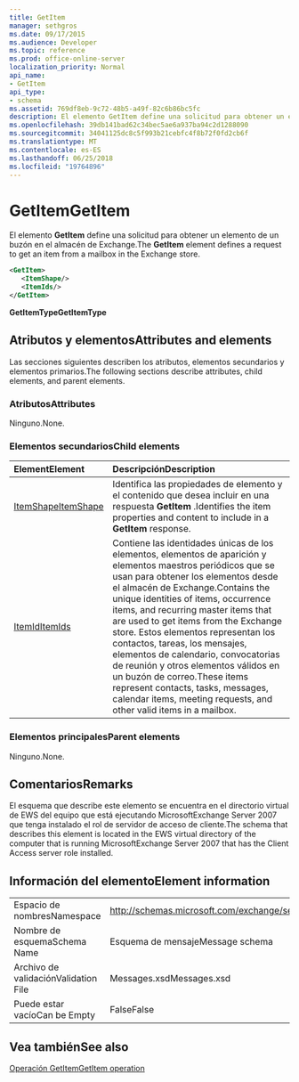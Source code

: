 ```yaml
---
title: GetItem
manager: sethgros
ms.date: 09/17/2015
ms.audience: Developer
ms.topic: reference
ms.prod: office-online-server
localization_priority: Normal
api_name:
- GetItem
api_type:
- schema
ms.assetid: 769df8eb-9c72-48b5-a49f-82c6b86bc5fc
description: El elemento GetItem define una solicitud para obtener un elemento de un buzón en el almacén de Exchange.
ms.openlocfilehash: 39db141bad62c34bec5ae6a937ba94c2d1288090
ms.sourcegitcommit: 34041125dc8c5f993b21cebfc4f8b72f0fd2cb6f
ms.translationtype: MT
ms.contentlocale: es-ES
ms.lasthandoff: 06/25/2018
ms.locfileid: "19764896"
---
```

# <a name="getitem"></a><span data-ttu-id="615eb-103">GetItem</span><span class="sxs-lookup"><span data-stu-id="615eb-103">GetItem</span></span>

<span data-ttu-id="615eb-104">El elemento **GetItem** define una solicitud para obtener un elemento de un buzón en el almacén de Exchange.</span><span class="sxs-lookup"><span data-stu-id="615eb-104">The **GetItem** element defines a request to get an item from a mailbox in the Exchange store.</span></span> 
  
```xml
<GetItem>
   <ItemShape/>
   <ItemIds/>
</GetItem>
```

 <span data-ttu-id="615eb-105">**GetItemType**</span><span class="sxs-lookup"><span data-stu-id="615eb-105">**GetItemType**</span></span>
## <a name="attributes-and-elements"></a><span data-ttu-id="615eb-106">Atributos y elementos</span><span class="sxs-lookup"><span data-stu-id="615eb-106">Attributes and elements</span></span>

<span data-ttu-id="615eb-107">Las secciones siguientes describen los atributos, elementos secundarios y elementos primarios.</span><span class="sxs-lookup"><span data-stu-id="615eb-107">The following sections describe attributes, child elements, and parent elements.</span></span>
  
### <a name="attributes"></a><span data-ttu-id="615eb-108">Atributos</span><span class="sxs-lookup"><span data-stu-id="615eb-108">Attributes</span></span>

<span data-ttu-id="615eb-109">Ninguno.</span><span class="sxs-lookup"><span data-stu-id="615eb-109">None.</span></span>
  
### <a name="child-elements"></a><span data-ttu-id="615eb-110">Elementos secundarios</span><span class="sxs-lookup"><span data-stu-id="615eb-110">Child elements</span></span>

|<span data-ttu-id="615eb-111">**Element**</span><span class="sxs-lookup"><span data-stu-id="615eb-111">**Element**</span></span>|<span data-ttu-id="615eb-112">**Descripción**</span><span class="sxs-lookup"><span data-stu-id="615eb-112">**Description**</span></span>|
|:-----|:-----|
|[<span data-ttu-id="615eb-113">ItemShape</span><span class="sxs-lookup"><span data-stu-id="615eb-113">ItemShape</span></span>](itemshape.md) <br/> |<span data-ttu-id="615eb-114">Identifica las propiedades de elemento y el contenido que desea incluir en una respuesta **GetItem** .</span><span class="sxs-lookup"><span data-stu-id="615eb-114">Identifies the item properties and content to include in a **GetItem** response.</span></span>  <br/> |
|[<span data-ttu-id="615eb-115">ItemId</span><span class="sxs-lookup"><span data-stu-id="615eb-115">ItemIds</span></span>](itemids.md) <br/> |<span data-ttu-id="615eb-116">Contiene las identidades únicas de los elementos, elementos de aparición y elementos maestros periódicos que se usan para obtener los elementos desde el almacén de Exchange.</span><span class="sxs-lookup"><span data-stu-id="615eb-116">Contains the unique identities of items, occurrence items, and recurring master items that are used to get items from the Exchange store.</span></span> <span data-ttu-id="615eb-117">Estos elementos representan los contactos, tareas, los mensajes, elementos de calendario, convocatorias de reunión y otros elementos válidos en un buzón de correo.</span><span class="sxs-lookup"><span data-stu-id="615eb-117">These items represent contacts, tasks, messages, calendar items, meeting requests, and other valid items in a mailbox.</span></span>  <br/> |
   
### <a name="parent-elements"></a><span data-ttu-id="615eb-118">Elementos principales</span><span class="sxs-lookup"><span data-stu-id="615eb-118">Parent elements</span></span>

<span data-ttu-id="615eb-119">Ninguno.</span><span class="sxs-lookup"><span data-stu-id="615eb-119">None.</span></span>
  
## <a name="remarks"></a><span data-ttu-id="615eb-120">Comentarios</span><span class="sxs-lookup"><span data-stu-id="615eb-120">Remarks</span></span>

<span data-ttu-id="615eb-121">El esquema que describe este elemento se encuentra en el directorio virtual de EWS del equipo que está ejecutando MicrosoftExchange Server 2007 que tenga instalado el rol de servidor de acceso de cliente.</span><span class="sxs-lookup"><span data-stu-id="615eb-121">The schema that describes this element is located in the EWS virtual directory of the computer that is running MicrosoftExchange Server 2007 that has the Client Access server role installed.</span></span>
  
## <a name="element-information"></a><span data-ttu-id="615eb-122">Información del elemento</span><span class="sxs-lookup"><span data-stu-id="615eb-122">Element information</span></span>

|||
|:-----|:-----|
|<span data-ttu-id="615eb-123">Espacio de nombres</span><span class="sxs-lookup"><span data-stu-id="615eb-123">Namespace</span></span>  <br/> |http://schemas.microsoft.com/exchange/services/2006/messages  <br/> |
|<span data-ttu-id="615eb-124">Nombre de esquema</span><span class="sxs-lookup"><span data-stu-id="615eb-124">Schema Name</span></span>  <br/> |<span data-ttu-id="615eb-125">Esquema de mensaje</span><span class="sxs-lookup"><span data-stu-id="615eb-125">Message schema</span></span>  <br/> |
|<span data-ttu-id="615eb-126">Archivo de validación</span><span class="sxs-lookup"><span data-stu-id="615eb-126">Validation File</span></span>  <br/> |<span data-ttu-id="615eb-127">Messages.xsd</span><span class="sxs-lookup"><span data-stu-id="615eb-127">Messages.xsd</span></span>  <br/> |
|<span data-ttu-id="615eb-128">Puede estar vacío</span><span class="sxs-lookup"><span data-stu-id="615eb-128">Can be Empty</span></span>  <br/> |<span data-ttu-id="615eb-129">False</span><span class="sxs-lookup"><span data-stu-id="615eb-129">False</span></span>  <br/> |
   
## <a name="see-also"></a><span data-ttu-id="615eb-130">Vea también</span><span class="sxs-lookup"><span data-stu-id="615eb-130">See also</span></span>



[<span data-ttu-id="615eb-131">Operación GetItem</span><span class="sxs-lookup"><span data-stu-id="615eb-131">GetItem operation</span></span>](getitem-operation.md)

